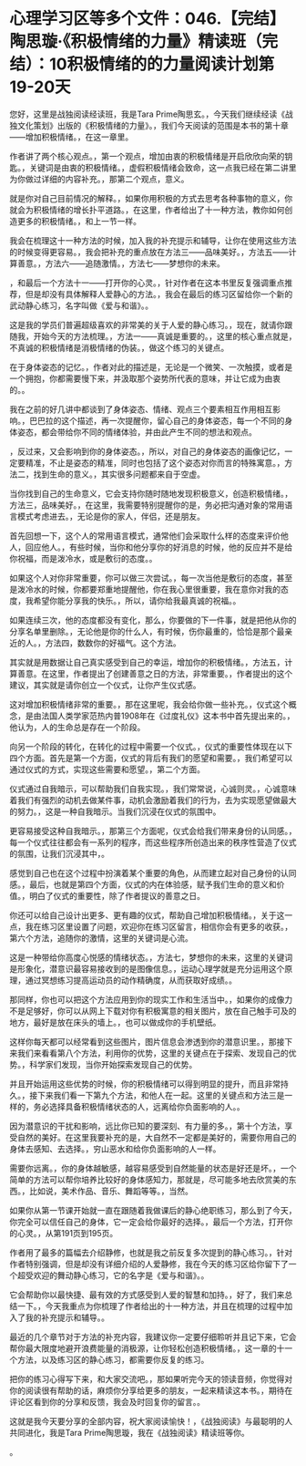 # 心理学习区等多个文件：046.【完结】陶思璇·《积极情绪的力量》精读班（完结）：10积极情绪的的力量阅读计划第19-20天

您好，这里是战独阅读经读班，我是Tara Prime陶思玄。，今天我们继续经读《战独文化策划》出版的《积极情绪的力量》。，我们今天阅读的范围是本书的第十章——增加积极情绪。，在这一章里。

作者讲了两个核心观点。，第一个观点，增加由衷的积极情绪是开启欣欣向荣的钥匙。，关键词是由衷的积极情绪。，虚假积极情绪会致命，这一点我已经在第二讲里为你做过详细的内容补充。，那第二个观点，意义。

就是你对自己目前情况的解释。，如果你用积极的方式去思考各种事物的意义，你就会为积极情绪的增长扑平道路。，在这里，作者给出了十一种方法，教你如何创造更多的积极情绪。，和上一节一样。

我会在梳理这十一种方法的时候，加入我的补充提示和辅导，让你在使用这些方法的时候变得更容易。，我会把补充的重点放在方法三——品味美好。，方法五——计算善意。，方法六——追随激情。，方法七——梦想你的未来。

，和最后一个方法十一——打开你的心灵。，针对作者在这本书里反复强调重点推荐，但是却没有具体解释人爱静心的方法。，我会在最后的练习区留给你一个新的武动静心练习，名字叫做《爱与和谐》。。

这是我的学员们普遍超级喜欢的非常美的关于人爱的静心练习。，现在，就请你跟随我，开始今天的方法梳理。，方法一——真诚是重要的。，这里的核心重点就是，不真诚的积极情绪是消极情绪的伪装。，做这个练习的关键点。

在于身体姿态的记忆。，作者对此的描述是，无论是一个微笑、一次触摸，或者是一个拥抱，你都需要慢下来，并汲取那个姿势所代表的意味，并让它成为由衷的。。

我在之前的好几讲中都谈到了身体姿态、情绪、观点三个要素相互作用相互影响。，巴巴拉的这个描述，再一次提醒你，留心自己的身体姿态，每一个不同的身体姿态，都会带给你不同的情绪体验，并由此产生不同的想法和观点。

，反过来，又会影响到你的身体姿态。，所以，对自己的身体姿态的画像记忆，一定要精准，不止是姿态的精准，同时也包括了这个姿态对你而言的特殊寓意。，方法二，找到生命的意义。，其实很多问题都来自于空虚。

当你找到自己的生命意义，它会支持你随时随地发现积极意义，创造积极情绪。，方法三，品味美好。，在这里，我需要特别提醒你的是，务必把沟通对象的常用语言模式考虑进去。，无论是你的家人，伴侣，还是朋友。

首先回想一下，这个人的常用语言模式，通常他们会采取什么样的态度来评价他人，回应他人。，有些时候，当你和他分享你的好消息的时候，他的反应并不是给你祝福，而是泼冷水，或是敷衍的态度。。

如果这个人对你非常重要，你可以做三次尝试。，每一次当他是敷衍的态度，甚至是泼冷水的时候，你都要郑重地提醒他，你在我心里很重要，我在意你对我的态度，我希望你能分享我的快乐。，所以，请你给我最真诚的祝福。。

如果连续三次，他的态度都没有变化，那么，你要做的下一件事，就是把他从你的分享名单里删除。，无论他是你的什么人，有时候，伤你最重的，恰恰是那个最亲近的人。，方法四，数数你的好福气。这个方法。

其实就是用数据让自己真实感受到自己的幸运，增加你的积极情绪。，方法五，计算善意。在这里，作者提出了创建善意之日的方法，非常重要。，作者提出的这个建议，其实就是请你创立一个仪式，让你产生仪式感。

这对增加积极情绪非常的重要。，那在这里呢，我会给你做一些补充。，仪式这个概念，是由法国人类学家范热内普1908年在《过度礼仪》这本书中首先提出来的。，他认为，人的生命总是存在一个阶段。

向另一个阶段的转化，在转化的过程中需要一个仪式。，仪式的重要性体现在以下四个方面。首先是第一个方面，仪式的背后有我们的愿望和需要。，我们希望可以通过仪式的方式，实现这些需要和愿望。，第二个方面。

仪式通过自我暗示，可以帮助我们自我实现。，我们常常说，心诚则灵。，心诚意味着我们有强烈的动机去做某件事，动机会激励着我们的行为，去为实现愿望做最大的努力。，这是一种自我暗示。当我们沉浸在仪式的氛围中。

更容易接受这种自我暗示。，那第三个方面呢，仪式会给我们带来身份的认同感。，每一个仪式往往都会有一系列的程序，而这些程序所创造出来的秩序性营造了仪式的氛围，让我们沉浸其中，。

感觉到自己也在这个过程中扮演着某个重要的角色，从而建立起对自己身份的认同感。，最后，也就是第四个方面，仪式的内在体验感，赋予我们生命的意义和价值。，明白了仪式的重要性，除了作者提议的善意之日。

你还可以给自己设计出更多、更有趣的仪式，帮助自己增加积极情绪。，关于这一点，我在练习区里设置了问题，欢迎你在练习区留言，相信你会有更多的收获。，第六个方法，追随你的激情，这里的关键词是心流。

这是一种带给你高度心悦感的情绪状态。，方法七，梦想你的未来，这里的关键词是形象化，潜意识最容易接收到的是图像信息。，运动心理学就是充分运用这个原理，通过冥想练习提高运动员的动作精确度，从而获取好成绩。。

那同样，你也可以把这个方法应用到你的现实工作和生活当中。，如果你的成像力不是足够好，你可以从网上下载对你有积极寓意的相关图片，放在自己触手可及的地方，最好是放在床头的墙上。，也可以做成你的手机壁纸。

这样你每天都可以经常看到这些图片，图片信息会渗透到你的潜意识里。，那接下来我们来看看第八个方法，利用你的优势，这里的关键点在于探索、发现自己的优势。，科学家们发现，当你开始探索发现自己的优势。

并且开始运用这些优势的时候，你的积极情绪可以得到明显的提升，而且非常持久。，接下来我们看一下第九个方法，和他人在一起。这里的关键点和方法三是一样的，务必选择具备积极情绪状态的人，远离给你负面影响的人。。

因为潜意识的干扰和影响，远比你已知的要深刻、有力量的多。，第十个方法，享受自然的美好。在这里我要补充的是，大自然不一定都是美好的，需要你用自己的身体去感知、去选择。，穷山恶水和给你负面影响的人一样。

需要你远离。，你的身体越敏感，越容易感受到自然能量的状态是好还是坏。，一个简单的方法可以帮你培养比较好的身体感知力，那就是，尽可能多地去欣赏美的东西。，比如说，美术作品、音乐、舞蹈等等。，当然。

如果你从第一节课开始就一直在跟随着我做课后的静心绝职练习，那么到了今天，你完全可以信任自己的身体，它一定会给你最好的选择。，最后一个方法，打开你的心灵。，从第191页到195页。

作者用了最多的篇幅去介绍静修，也就是我之前反复多次提到的静心练习。，针对作者特别强调，但是却没有详细介绍的人爱静修，我在今天的练习区给你留下了一个超受欢迎的舞动静心练习，它的名字是《爱与和谐》。。

它会帮助你以最快捷、最有效的方式感受到人爱的智慧和加持。，好了，我们来总结一下。，今天我重点为你梳理了作者给出的十一种方法，并且在梳理的过程中加入了我的补充提示和辅导。。

最近的几个章节对于方法的补充内容，我建议你一定要仔细聆听并且记下来，它会帮你最大限度地避开浪费能量的消极源，让你轻松创造积极情绪。，这一章的十一个方法，以及练习区的静心练习，都需要你反复的练习。

把你的练习心得写下来，和大家交流吧。，那如果听完今天的领读音频，你觉得对你的阅读很有帮助的话，麻烦你分享给更多的朋友，一起来精读这本书。，期待在评论区看到你的分享和反馈，我会及时回复你的留言。。

这就是我今天要分享的全部内容，祝大家阅读愉快！，《战独阅读》与最聪明的人共同进化，我是Tara Prime陶思璇，我在《战独阅读》精读班等你。

。